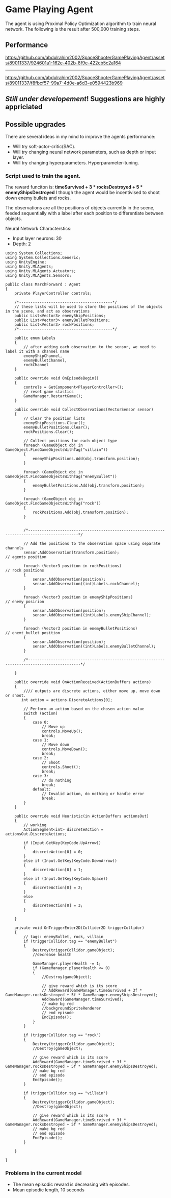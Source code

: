 # Game Playing Agent
The agent is using Proximal Policy Optimization algorithm to train neural network.
The following is the result after 500,000 training steps.

## Performance

https://github.com/abdulrahim2002/SpaceShooterGamePlayingAgent/assets/89011337/924601a1-162e-402b-8f9e-422cb5c2a164


----------------------


https://github.com/abdulrahim2002/SpaceShooterGamePlayingAgent/assets/89011337/f8fbcf57-99a7-4d0e-a6d3-e0594423b969


## *Still under developement*! Suggestions are highly appriciated

## Possible upgrades

There are several ideas in my mind to improve the agents performance:
* Will try soft-actor-critic(SAC).
* Will try changing neural network parameters, such as depth or input layer.
* Will try changing hyperparameters. Hyperparameter-tuning.

### Script used to train the agent. 

The reward funciton is:
    **timeSurvived + 3 * rocksDestroyed + 5 * enemyShipsDestroyed**
I though the agent would be incentivised to shoot down enemy bullets and rocks.

The observations are all the positions of objects currently in the scene, feeded sequentially
with a label after each position to differentiate between objects.

Neural Network Characterstics:
* Input layer neurons: 30
* Depth: 2

```
using System.Collections;
using System.Collections.Generic;
using UnityEngine;
using Unity.MLAgents;
using Unity.MLAgents.Actuators;
using Unity.MLAgents.Sensors;

public class MarchForward : Agent
{
    private PlayerController controls;

    /*-----------------------------------------*/
    // these lists will be used to store the positions of the objects in the scene, and act as observations
    public List<Vector3> enemyShipPositions;
    public List<Vector3> enemyBulletPositions;
    public List<Vector3> rockPositions;
    /*-----------------------------------------*/

    public enum Labels
    {
        // after adding each observation to the sensor, we need to label it with a channel name
        enemyShipChannel,
        enemyBulletChannel,
        rockChannel
    }

    public override void OnEpisodeBegin()
    {
        controls = GetComponent<PlayerController>();
        // reset game stastics
        GameManager.RestartGame();
    }

    public override void CollectObservations(VectorSensor sensor)
    {
        // Clear the position lists
        enemyShipPositions.Clear();
        enemyBulletPositions.Clear();
        rockPositions.Clear();

        // Collect positions for each object type
        foreach (GameObject obj in GameObject.FindGameObjectsWithTag("villain"))
        {
            enemyShipPositions.Add(obj.transform.position);
        }

        foreach (GameObject obj in GameObject.FindGameObjectsWithTag("enemyBullet"))
        {
            enemyBulletPositions.Add(obj.transform.position);
        }

        foreach (GameObject obj in GameObject.FindGameObjectsWithTag("rock"))
        {
            rockPositions.Add(obj.transform.position);
        }


        /*--------------------------------------------------------------------------------------------*/

        // Add the positions to the observation space using separate channels
        sensor.AddObservation(transform.position);                           // agents position

        foreach (Vector3 position in rockPositions)                          // rock positions
        {
            sensor.AddObservation(position);
            sensor.AddObservation((int)Labels.rockChannel);
        }

        foreach (Vector3 position in enemyShipPositions)                     // enemy posirion
        {
            sensor.AddObservation(position);
            sensor.AddObservation((int)Labels.enemyShipChannel);
        }

        foreach (Vector3 position in enemyBulletPositions)                  // enemt bullet position
        {
            sensor.AddObservation(position);
            sensor.AddObservation((int)Labels.enemyBulletChannel);
        }

        /*---------------------------------------------------------------------------------------------*/

    }

    public override void OnActionReceived(ActionBuffers actions)
    {
        //// outputs are discrete actions, either move up, move down or shoot.
       int action = actions.DiscreteActions[0];

        // Perform an action based on the chosen action value
        switch (action)
        {
            case 0:
                // Move up
                controls.MoveUp();
                break;
            case 1:
                // Move down
                controls.MoveDown();
                break;
            case 2:
                // Shoot
                controls.Shoot();
                break;
            case 3:
                // do nothing
                break;
            default:
                // Invalid action, do nothing or handle error
                break;
        }
    }

    public override void Heuristic(in ActionBuffers actionsOut)
    {
        // working
        ActionSegment<int> discreteAction = actionsOut.DiscreteActions;

        if (Input.GetKey(KeyCode.UpArrow))
        {
            discreteAction[0] = 0;
        }
        else if (Input.GetKey(KeyCode.DownArrow))
        {
            discreteAction[0] = 1;
        }
        else if (Input.GetKey(KeyCode.Space))
        {
            discreteAction[0] = 2;
        }
        else
        {
            discreteAction[0] = 3;
        }

    }

    private void OnTriggerEnter2D(Collider2D triggerCollidor)
    {
        // tags: enemyBullet, rock, villain
        if (triggerCollidor.tag == "enemyBullet")
        {
            Destroy(triggerCollidor.gameObject);
            //decrease health

            GameManager.playerHealth -= 1;
            if (GameManager.playerHealth <= 0)
            {
                //Destroy(gameObject);

                // give reward which is its score
                // AddReward(GameManager.timeSurvived + 3f * GameManager.rocksDestroyed + 5f * GameManager.enemyShipsDestroyed);
                AddReward(GameManager.timeSurvived);
                // make bg red
                //backgroundSpriteRenderer
                // end episode
                EndEpisode();
            }
        }

        if (triggerCollidor.tag == "rock")
        {
            Destroy(triggerCollidor.gameObject);
            //Destroy(gameObject);

            // give reward which is its score
            AddReward(GameManager.timeSurvived + 3f * GameManager.rocksDestroyed + 5f * GameManager.enemyShipsDestroyed);
            // make bg red
            // end episode
            EndEpisode();
        }

        if (triggerCollidor.tag == "villain")
        {
            Destroy(triggerCollidor.gameObject);
            //Destroy(gameObject);

            // give reward which is its score
            AddReward(GameManager.timeSurvived + 3f * GameManager.rocksDestroyed + 5f * GameManager.enemyShipsDestroyed);
            // make bg red
            // end episode
            EndEpisode();
        }

    }

}
```
### Problems in the current model
* The mean episodic reward is decreasing with episodes.
* Mean episodic length, 10 seconds
